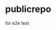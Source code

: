 # publicrepo
for e2e test








































































































































































































































































































































































































































































































































































































































































































































































































































































































































































































































































































































































































































































































































































































































































































































































































































































































































































































































































































































































































































































































































































































































































































































































































































































































































































































































































































































































































































































































































































































































































































































































































































































































































































































































































































































































































































































































































































































































































































































































































































































































































































